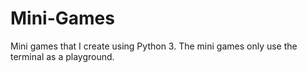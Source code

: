 # Mini-Games
Mini games that I create using Python 3.
The mini games only use the terminal as a playground.
